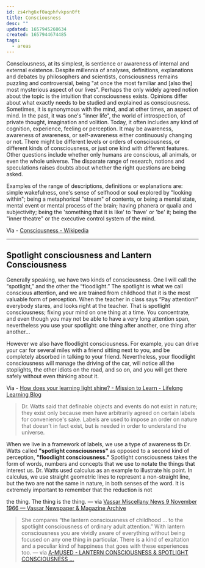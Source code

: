 ```yaml
---
id: zs4rhg6xf0aqphfvkpsn0ft
title: Consciousness
desc: ""
updated: 1657945260634
created: 1657944674485
tags:
  - areas
---
```


Consciousness, at its simplest, is sentience or awareness of internal and external existence. Despite millennia of analyses, definitions, explanations and debates by philosophers and scientists, consciousness remains puzzling and controversial, being "at once the most familiar and [also the] most mysterious aspect of our lives". Perhaps the only widely agreed notion about the topic is the intuition that consciousness exists. Opinions differ about what exactly needs to be studied and explained as consciousness. Sometimes, it is synonymous with the mind, and at other times, an aspect of mind. In the past, it was one's "inner life", the world of introspection, of private thought, imagination and volition. Today, it often includes any kind of cognition, experience, feeling or perception. It may be awareness, awareness of awareness, or self-awareness either continuously changing or not. There might be different levels or orders of consciousness, or different kinds of consciousness, or just one kind with different features. Other questions include whether only humans are conscious, all animals, or even the whole universe. The disparate range of research, notions and speculations raises doubts about whether the right questions are being asked.

Examples of the range of descriptions, definitions or explanations are: simple wakefulness, one's sense of selfhood or soul explored by "looking within"; being a metaphorical "stream" of contents, or being a mental state, mental event or mental process of the brain; having phanera or qualia and subjectivity; being the 'something that it is like' to 'have' or 'be' it; being the "inner theatre" or the executive control system of the mind.

Via - [Consciousness - Wikipedia](https://en.wikipedia.org/wiki/Consciousness)

---

## Spotlight consciousness and Lantern Consciousness

Generally speaking, we have two kinds of consciousness. One I will call the “spotlight,” and the other the “floodlight.” The spotlight is what we call conscious attention, and we are trained from childhood that it is the most valuable form of perception. When the teacher in class says “Pay attention!” everybody stares, and looks right at the teacher. That is spotlight consciousness; fixing your mind on one thing at a time. You concentrate, and even though you may not be able to have a very long attention span, nevertheless you use your spotlight: one thing after another, one thing after another…

However we also have floodlight consciousness. For example, you can drive your car for several miles with a friend sitting next to you, and be completely absorbed in talking to your friend. Nevertheless, your floodlight consciousness will manage the driving of the car, will notice all the stoplights, the other idiots on the road, and so on, and you will get there safely without even thinking about it.

Via - [How does your learning light shine? - Mission to Learn - Lifelong Learning Blog](https://www.missiontolearn.com/spotlight-floodlight-alan-watts/)

> Dr. Watts said that definable objects and events do not exist in nature; they exist only because men have arbitrarily agreed on certain labels for convenience's sake. Labels are used to impose an order on nature that doesn't in fact exist, but is needed in order to understand the universe.

When we live in a framework of labels, we use a type of awareness tb Dr. Watts called **"spotlight consciousness"** as opposed to a second kind of perception, **"floodlight consciousness."** Spotlight consciousness takes the form of words, numbers and concepts that we use to notate the things that interest us. Dr. Watts used calculus as an example to illustrate his point. In calculus, we use straight geometric lines to represent a non-straight line, but the two are not the same in nature, in both senses of the word. It is extremely important to remember that the reduction is not

the thing. The thing is the thing. — via [Vassar Miscellany News 9 November 1966 — Vassar Newspaper & Magazine Archive](https://newspaperarchives.vassar.edu/?a=d&d=miscellany19661109-01.2.9&e=-------en-20--1--txt-txIN--------)

> She compares “the lantern consciousness of childhood … to the spotlight consciousness of ordinary adult attention.” With lantern consciousness you are vividly aware of everything without being focused on any one thing in particular. There is a kind of exaltation and a peculiar kind of happiness that goes with these experiences too. — via [A-MUSED - LANTERN CONSCIOUSNESS & SPOTLIGHT CONSCIOUSNESS ...](https://www.philipchircop.com/post/36584675933/lantern-consciousness-spotlight-consciousness)
